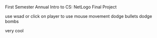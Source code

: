 First Semester Annual Intro to CS: NetLogo Final Project

use wsad or click on player to use mouse movement
dodge bullets
dodge bombs

very cool
